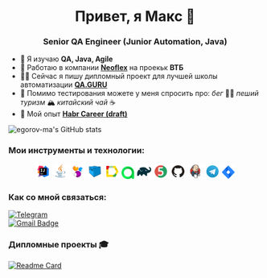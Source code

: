 <h1 align="center">Привет, я Макс 👋</h1>
<h3 align="center">Senior QA Engineer (Junior Automation, Java)</h3>



- 🌱 Я изучаю **QA, Java, Agile**
- 💼 Работаю в компании [**Neoflex**](https://www.neoflex.ru/) на проекьк **ВТБ**
- 🧑‍💻 Сейчас я пишу дипломный проект для лучшей школы автоматизации [**QA.GURU**](https://qa.guru/)
- 💬 Помимо тестирования можете у меня спросить про: *бег* 🏃‍♂️ *пеший туризм* 🏔️ *китайский чай* ☕
- 📄 Мой опыт [**Habr Career (draft)**](https://career.habr.com/)

![egorov-ma's GitHub stats](https://github-readme-stats.vercel.app/api?username=egorov-ma&show_icons=true&bg_color=00000000)


### Мои инструменты и технологии:

<p align="center">
<img width="6%" title="IntelliJ IDEA" src="media/logo/Intelij_IDEA.svg">
<img width="6%" title="Java" src="media/logo/Java.svg">
<img width="6%" title="Selenide" src="media/logo/Selenide.svg">
<img width="6%" title="Selenoid" src="media/logo/Selenoid.svg">
<img width="6%" title="Allure Report" src="media/logo/Allure_Report.svg">
<img width="5%" title="Allure TestOps" src="media/logo/AllureTestOps.svg">
<img width="6%" title="Gradle" src="media/logo/Gradle.svg">
<img width="6%" title="JUnit5" src="media/logo/JUnit5.svg">
<img width="6%" title="GitHub" src="media/logo/GitHub.svg">
<img width="6%" title="Jenkins" src="media/logo/Jenkins.svg">
<img width="6%" title="Telegram" src="media/logo/Telegram.svg">
<img width="5%" title="Jira" src="media/logo/Jira.svg">
</p>

### Как со мной связаться:

[![Telegram](https://img.shields.io/badge/@egorovma-26A5E4?style=flat&logo=telegram&logoColor=white)](https://t.me/egorovma)
</a> </br>
<a href="mailto:link@egorovma.ru">
<img src="https://img.shields.io/badge/Yandex-red?style=for-the-badge&logo=yandex&logoColor=white" alt="Gmail Badge"/>
</a>

### Дипломные проекты 🎓

[![Readme Card](https://github-readme-stats.vercel.app/api/pin/?username=egorov-ma&repo=sport-marafon-tests)](https://github.com/egorov-ma/sport-marafon-tests)















